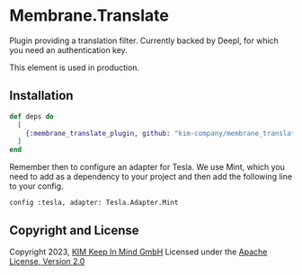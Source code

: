 # Membrane.Translate
Plugin providing a translation filter. Currently backed by Deepl, for which you need an authentication key.

This element is used in production.

## Installation
```elixir
def deps do
  [
    {:membrane_translate_plugin, github: "kim-company/membrane_translate_plugin"}
  ]
end
```

Remember then to configure an adapter for Tesla. We use Mint, which you need to
add as a dependency to your project and then add the following line to your config.
```
config :tesla, adapter: Tesla.Adapter.Mint
```

## Copyright and License
Copyright 2023, [KIM Keep In Mind GmbH](https://www.keepinmind.info/)
Licensed under the [Apache License, Version 2.0](LICENSE)
